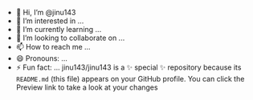 - 👋 Hi, I’m @jinu143
- 👀 I’m interested in ...
- 🌱 I’m currently learning ...
- 💞️ I’m looking to collaborate on ...
- 📫 How to reach me ...
- 😄 Pronouns: ...
- ⚡ Fun fact: ...
jinu143/jinu143 is a ✨ special ✨ repository because its `README.md` (this file) appears on your GitHub profile.
You can click the Preview link to take a look at your changes
